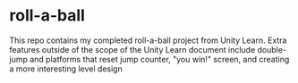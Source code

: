 # roll-a-ball
This repo contains my completed roll-a-ball project from Unity Learn. Extra features outside of the scope of the Unity Learn document include double-jump and platforms that reset jump counter, "you win!" screen, and creating a more interesting level design
